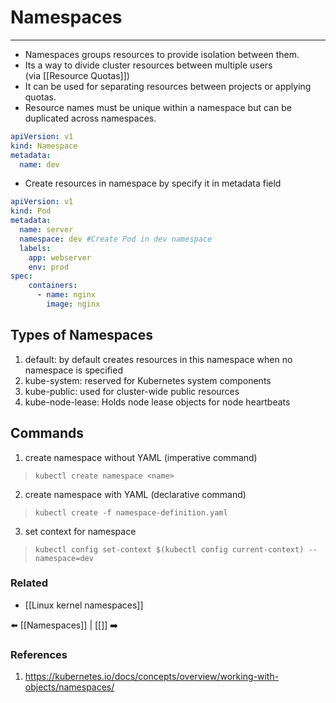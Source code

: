# Namespaces

---
- Namespaces groups resources to provide isolation between them.
- Its a way to divide cluster resources between multiple users (via [[Resource Quotas]])
- It can be used for separating resources between projects or applying quotas. 
- Resource names must be unique within a namespace but can be duplicated across namespaces.
```yaml
apiVersion: v1
kind: Namespace
metadata: 
  name: dev
```
- Create resources in namespace by specify it in metadata field
```yaml
apiVersion: v1
kind: Pod
metadata:
  name: server
  namespace: dev #Create Pod in dev namespace
  labels:
    app: webserver
    env: prod
spec:
    containers:
      - name: nginx
        image: nginx
```


## Types of Namespaces

1. default: by default creates resources in this namespace when no namespace is specified
2. kube-system: reserved for Kubernetes system components
3. kube-public: used for cluster-wide public resources
4. kube-node-lease: Holds node lease objects for node heartbeats

## Commands
1. create namespace without YAML (imperative command)
>`kubectl create namespace <name>`
2. create namespace with YAML (declarative command)
> `kubectl create -f namespace-definition.yaml`
3. set context for namespace
> `kubectl config set-context $(kubectl config current-context) --namespace=dev`

### Related
- [[Linux kernel namespaces]]

⬅️ [[Namespaces]] | [[]] ➡️
### References
1. https://kubernetes.io/docs/concepts/overview/working-with-objects/namespaces/